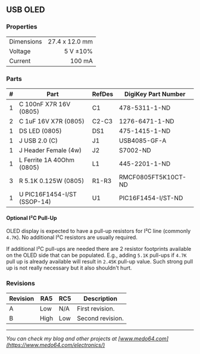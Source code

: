 ## USB OLED ##


### Properties ###

|            |                |
|------------|---------------:|
| Dimensions | 27.4 x 12.0 mm |
| Voltage    | 5 V ±10%       |
| Current    | 100 mA         |


### Parts ###

|  # | Part                                      | RefDes  | DigiKey Part Number |
|---:|-------------------------------------------|---------|---------------------|
|  1 | C 100nF X7R 16V (0805)                    | C1      | 478-5311-1-ND       |
|  2 | C 1uF 16V X7R (0805)                      | C2-C3   | 1276-6471-1-ND      |
|  1 | DS LED (0805)                             | DS1     | 475-1415-1-ND       |
|  1 | J USB 2.0 (C)                             | J1      | USB4085-GF-A        |
|  1 | J Header Female (4w)                      | J2      | S7002-ND            |
|  1 | L Ferrite 1A 40Ohm (0805)                 | L1      | 445-2201-1-ND       |
|  3 | R 5.1K 0.125W (0805)                      | R1-R3   | RMCF0805FT5K10CT-ND |
|  1 | U PIC16F1454-I/ST (SSOP-14)               | U1      | PIC16F1454-I/ST-ND  |


#### Optional I²C Pull-Up ####

OLED display is expected to have a pull-up resistors for I²C line (commonly
`4.7K`). No additional I²C resistors are usually required.

If additional I²C pull-ups are needed there are 2 resistor footprints available
on the OLED side that can be populated. E.g., adding `5.1K` pull-ups if `4.7K`
pull up is already available will result in `2.45K` pull-up value. Such strong
pull up is not really necessary but it also shouldn't hurt.


### Revisions ###

| Revision | RA5   | RC5   | Description      |
|----------|-------|-------|------------------|
| A        | Low   | N/A   | First revision.  |
| B        | High  | Low   | Second revision. |


---

*You can check my blog and other projects at [www.medo64.com](https://www.medo64.com/electronics/)*
